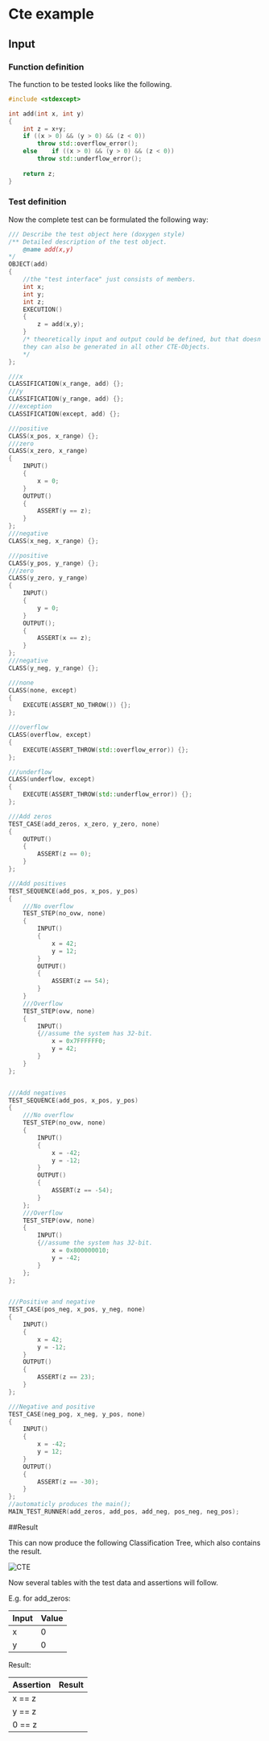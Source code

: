 # Cte example

## Input

### Function definition
The function to be tested looks like the following.

```cpp
#include <stdexcept>

int add(int x, int y)
{
	int z = x+y;
	if ((x > 0) && (y > 0) && (z < 0))
		throw std::overflow_error();
	else 	if ((x > 0) && (y > 0) && (z < 0))
		throw std::underflow_error();
	
	return z;
}

```
### Test definition
Now the complete test can be formulated the following way:
```cpp
/// Describe the test object here (doxygen style)
/** Detailed description of the test object.
	@name add(x,y)
*/
OBJECT(add)
{
    //the "test interface" just consists of members.
    int x;
    int y;
    int z;
    EXECUTION()
    {
        z = add(x,y);
    }
    /* theoretically input and output could be defined, but that doesn't make that much sense here
    they can also be generated in all other CTE-Objects.
    */
};

///x
CLASSIFICATION(x_range, add) {};
///y
CLASSIFICATION(y_range, add) {};
///exception
CLASSIFICATION(except, add) {};

///positive
CLASS(x_pos, x_range) {};
///zero
CLASS(x_zero, x_range) 
{
    INPUT()
    {
        x = 0;
    }
    OUTPUT()
    {
        ASSERT(y == z);
    }
};
///negative
CLASS(x_neg, x_range) {};

///positive
CLASS(y_pos, y_range) {};
///zero
CLASS(y_zero, y_range) 
{
    INPUT()
    {
        y = 0;
    }
    OUTPUT();
    {
        ASSERT(x == z);
    }
};
///negative
CLASS(y_neg, y_range) {};

///none
CLASS(none, except) 
{
	EXECUTE(ASSERT_NO_THROW()) {};
};

///overflow
CLASS(overflow, except)
{
	EXECUTE(ASSERT_THROW(std::overflow_error)) {};
};

///underflow
CLASS(underflow, except)
{
	EXECUTE(ASSERT_THROW(std::underflow_error)) {};
};

///Add zeros
TEST_CASE(add_zeros, x_zero, y_zero, none)
{
    OUTPUT()
    {
        ASSERT(z == 0);
    }
};

///Add positives
TEST_SEQUENCE(add_pos, x_pos, y_pos)
{
	///No overflow
	TEST_STEP(no_ovw, none)
	{
		INPUT()
		{
			x = 42;
			y = 12;
		}
		OUTPUT()
		{
			ASSERT(z == 54);
		}
	}
	///Overflow
	TEST_STEP(ovw, none)
	{
		INPUT()
		{//assume the system has 32-bit.
			x = 0x7FFFFFF0;
			y = 42;
		}
	}
};


///Add negatives
TEST_SEQUENCE(add_pos, x_pos, y_pos)
{
	///No overflow
	TEST_STEP(no_ovw, none)
	{
		INPUT()
		{
			x = -42;
			y = -12;
		}
		OUTPUT()
		{
			ASSERT(z == -54);
		}
	};
	///Overflow
	TEST_STEP(ovw, none)
	{
		INPUT()
		{//assume the system has 32-bit.
			x = 0x800000010;
			y = -42;
		}
	};
};


///Positive and negative
TEST_CASE(pos_neg, x_pos, y_neg, none)
{
	INPUT()
	{
		x = 42;
		y = -12;
	}
	OUTPUT()
	{
		ASSERT(z == 23);
	}
};

///Negative and positive
TEST_CASE(neg_pog, x_neg, y_pos, none)
{
	INPUT()
	{
		x = -42;
		y = 12;
	}
	OUTPUT()
	{
		ASSERT(z == -30);
	}
};
//automaticly produces the main();
MAIN_TEST_RUNNER(add_zeros, add_pos, add_neg, pos_neg, neg_pos);
```
##Result

This can now produce the following Classification Tree, which also contains the result.

![CTE](example_cte.png)

Now several tables with the test data and assertions will follow.

E.g. for add_zeros:

| Input | Value |
|-------|-------|
| x		| 0		|
| y		| 0 	|

Result:

| Assertion | Result 	   |
|-----------|--------------|
| x == z    | [](succ.png) |
| y == z    | [](succ.png) |
| 0 == z	| [](succ.png) |